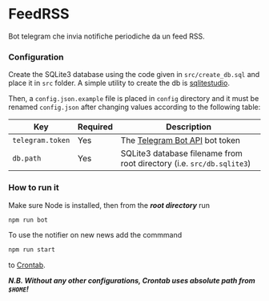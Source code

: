 # FeedRSS
Bot telegram che invia notifiche periodiche da un feed RSS.

### Configuration

Create the SQLite3 database using the code given in `src/create_db.sql` and place it in `src` folder. A simple utility to create the db is [sqlitestudio](https://sqlitestudio.pl).

Then, a `config.json.example` file is placed in `config` directory and it must be renamed `config.json` after changing values according to the following table:

| Key | Required | Description |
| --- | --- | --- |
| `telegram.token` | Yes | The [Telegram Bot API](https://core.telegram.org/bots/api) bot token |
| `db.path` | Yes| SQLite3 database filename from root directory (i.e. `src/db.sqlite3`) |

### How to run it

Make sure Node is installed, then from the ***root directory*** run 
```bash
npm run bot
```

To use the notifier on new news add the commmand 
```bash
npm run start
```
to [Crontab](https://www.adminschoice.com/crontab-quick-reference).

***N.B. Without any other configurations, Crontab uses absolute path from `$HOME`!***